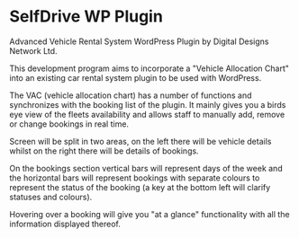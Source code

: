 SelfDrive WP Plugin
=============

Advanced Vehicle Rental System WordPress Plugin by Digital Designs Network Ltd.

This development program aims to incorporate a "Vehicle Allocation Chart" into an existing car rental system plugin to be used with WordPress.

The VAC (vehicle allocation chart) has a number of functions and synchronizes with the booking list of the plugin. It mainly gives you a birds eye view of the fleets availability and allows staff to manually add, remove or change bookings in real time.

Screen will be split in two areas, on the left there will be vehicle details whilst on the right there will be details of bookings.

On the bookings section vertical bars will represent days of the week and the horizontal bars will represent bookings with separate colours to represent the status of the booking (a key at the bottom left will clarify statuses and colours).

Hovering over a booking will give you "at a glance" functionality with all the information displayed thereof.



